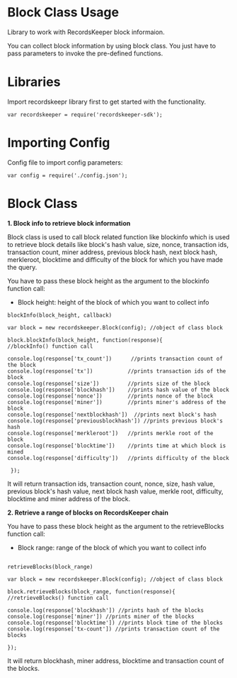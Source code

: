 Block Class Usage 
========================

Library to work with RecordsKeeper block informaion.

You can collect block information by using block class. You just have to
pass parameters to invoke the pre-defined functions.

Libraries
=========

Import recordskeepr library first to get started with the functionality.

``` {.sourceCode .nodejs}
var recordskeeper = require('recordskeeper-sdk');  
```

Importing Config
===================

Config file to import config parameters:

``` {.sourceCode .nodejs}
var config = require('./config.json');
```

Block Class
===========

<div class="Block">

**1. Block info to retrieve block information**

</div>

Block class is used to call block related function like blockinfo which
is used to retrieve block details like block's hash value, size, nonce,
transaction ids, transaction count, miner address, previous block hash,
next block hash, merkleroot, blocktime and difficulty of the block for
which you have made the query.

You have to pass these block height as the argument to the blockinfo
function call:

-   Block height: height of the block of which you want to collect info

``` {.sourceCode .nodejs}
blockInfo(block_height, callback)

var block = new recordskeeper.Block(config); //object of class block

block.blockInfo(block_height, function(response){          //blockInfo() function call 

console.log(response['tx_count'])      //prints transaction count of the block
console.log(response['tx'])           //prints transaction ids of the block
console.log(response['size'])         //prints size of the block
console.log(response['blockhash'])    //prints hash value of the block
console.log(response['nonce'])        //prints nonce of the block
console.log(response['miner'])        //prints miner's address of the block
console.log(response['nextblockhash'])  //prints next block's hash
console.log(response['previousblockhash']) //prints previous block's hash
console.log(response['merkleroot'])   //prints merkle root of the block
console.log(response['blocktime'])    //prints time at which block is mined
console.log(response['difficulty'])   //prints difficulty of the block

 });
```

It will return transaction ids, transaction count, nonce, size, hash
value, previous block's hash value, next block hash value, merkle root,
difficulty, blocktime and miner address of the block.

**2. Retrieve a range of blocks on RecordsKeeper chain**

You have to pass these block height as the argument to the
retrieveBlocks function call:

-   Block range: range of the block of which you want to collect info

``` {.sourceCode .nodejs}

retrieveBlocks(block_range)

var block = new recordskeeper.Block(config); //object of class block

block.retrieveBlocks(block_range, function(response){ //retrieveBlocks() function call

console.log(response['blockhash']) //prints hash of the blocks
console.log(response['miner']) //prints miner of the blocks
console.log(response['blocktime']) //prints block time of the blocks
console.log(response['tx-count']) //prints transaction count of the blocks

});
```

It will return blockhash, miner address, blocktime and transaction count
of the blocks.

